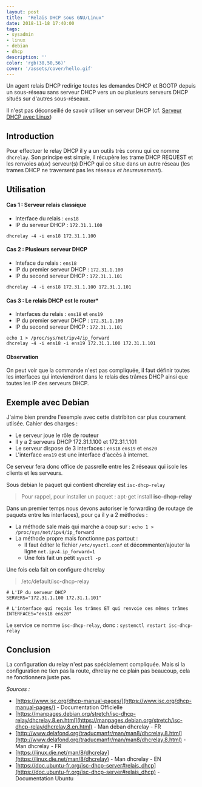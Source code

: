 ```yaml
---
layout: post
title:  "Relais DHCP sous GNU/Linux"
date: 2018-11-18 17:40:00
tags:
- sysadmin
- linux
- debian
- dhcp
description: ''
color: 'rgb(38,50,56)'
cover: '/assets/cover/hello.gif'
---
```


Un agent relais DHCP redirige toutes les demandes DHCP et BOOTP depuis un sous-réseau sans serveur DHCP vers un ou plusieurs serveurs DHCP situés sur d'autres sous-réseaux.

Il n'est pas déconseillé de savoir utiliser un serveur DHCP (cf. [Serveur DHCP avec Linux](/serveur-dhcp-linux/))

Introduction
------------

Pour effectuer le relay DHCP il y a un outils très connu qui ce nomme `dhcrelay`.
Son principe est simple, il récupère les trame DHCP REQUEST et les renvoies a(ux) serveur(s) DHCP qui ce situe dans un autre réseau (les trames DHCP ne traversent pas les réseaux *et heureusement*).

Utilisation
-----------

#### Cas 1 : Serveur relais classique

- Interface du relais : `ens18`
- IP du serveur DHCP : `172.31.1.100`

```
dhcrelay -4 -i ens18 172.31.1.100
```

#### Cas 2 : Plusieurs serveur DHCP

- Inteface du relais : `ens18`
- IP du premier serveur DHCP : `172.31.1.100`
- IP du second serveur DHCP : `172.31.1.101`

```
dhcrelay -4 -i ens18 172.31.1.100 172.31.1.101
```

#### Cas 3 : Le relais DHCP est le router*

- Interfaces du relais : `ens18` et `ens19`
- IP du premier serveur DHCP : `172.31.1.100`
- IP du second serveur DHCP : `172.31.1.101`

```
echo 1 > /proc/sys/net/ipv4/ip_forward
dhcrelay -4 -i ens18 -i ens19 172.31.1.100 172.31.1.101
```

#### Observation

On peut voir que la commande n'est pas compliquée, il faut définir toutes les interfaces qui inteviendront dans le relais des trâmes DHCP ainsi que toutes les IP des serveurs DHCP.

Exemple avec Debian
-------------------

J'aime bien prendre l'exemple avec cette distribiton car plus courament utlisée.
Cahier des charges :
- Le serveur joue le rôle de routeur
- Il y a 2 serveurs DHCP 172.31.1.100 et 172.31.1.101
- Le serveur dispose de 3 interfaces : `ens18` `ens19` et `ens20`
- L'interface `ens19` est une interface d'accès à internet.

Ce serveur fera donc office de passrelle entre les 2 réseaux qui isole les clients et les serveurs.

Sous debian le paquet qui contient dhcrelay est `isc-dhcp-relay`
> Pour rappel, pour installer un paquet : apt-get install **isc-dhcp-relay**

Dans un premier temps nous devons autoriser le forwarding (le routage de paquets entre les interfaces), pour ça il y a 2 méthodes :
- La méthode sale mais qui marche a coup sur : `echo 1 > /proc/sys/net/ipv4/ip_forward`
- La méthode propre mais fonctionne pas partout : 
    - Il faut éditer le fichier `/etc/sysctl.conf` et décommenter/ajouter la ligne `net.ipv4.ip_forward=1`
    - Une fois fait un petit `sysctl -p`

Une fois cela fait on configure dhcrelay
> /etc/default/isc-dhcp-relay

```
# L'IP du serveur DHCP
SERVERS="172.31.1.100 172.31.1.101"

# L'interface qui reçois les trâmes ET qui renvoie ces mêmes trâmes
INTERFACES="ens18 ens20"
```
Le service ce nomme `isc-dhcp-relay`, donc : `systemctl restart isc-dhcp-relay`

Conclusion
----------

La configuration du relay n'est pas spécialement compliquée. Mais si la configuration ne tien pas la route, dhrelay ne ce plain pas beaucoup, cela ne fonctionnera juste pas.


*Sources :*
- [https://www.isc.org/dhcp-manual-pages/](https://www.isc.org/dhcp-manual-pages/) - Documentation Officielle
- [https://manpages.debian.org/stretch/isc-dhcp-relay/dhcrelay.8.en.html](https://manpages.debian.org/stretch/isc-dhcp-relay/dhcrelay.8.en.html) - Man deban dhcrelay - FR
- [http://www.delafond.org/traducmanfr/man/man8/dhcrelay.8.html](http://www.delafond.org/traducmanfr/man/man8/dhcrelay.8.html) - Man dhcrelay - FR
- [https://linux.die.net/man/8/dhcrelay](https://linux.die.net/man/8/dhcrelay) - Man dhcrelay - EN
- [https://doc.ubuntu-fr.org/isc-dhcp-server#relais_dhcp](https://doc.ubuntu-fr.org/isc-dhcp-server#relais_dhcp) - Documentation Ubuntu
